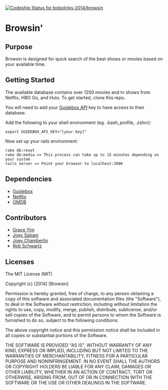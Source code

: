 [ ![Codeship Status for bobolinks-2014/browsin](https://codeship.io/projects/fa0524b0-15f6-0132-f381-3ada423a8ca3/status)](https://codeship.io/projects/33778)

# Browsin'

## Purpose

Browsin is designed for quick search of the best shows or movies based on your available time.

## Getting Started
The available database contains over 1200 movies and tv shows from Netflix, HBO Go, and Hulu.  To get started, clone this repo.

You will need to add your [Guidebox API](http://api.guidebox.com/) key to have access to their database.

Add the following to your shell environment (eg. .bash_profile, .zshrc):
```
export GUIDEBOX_API_KEY="[your key]"
```
Now set up your rails environment:
```
rake db:reset
rake db:media => This process can take up to 15 minutes depending on your system
rails server => Point your browser to localhost:3000
```

## Dependencies
* [Guidebox](#)
* [Netflix](#)
* [OMDB](#)

## Contributors
* [Grace Yim](https://github.com/graceekyim)
* [Joey Sabani](https://github.com/axhi)
* [Joey Chamberlin](https://github.com/jochambo)
* [Rob Schwartz](https://github.com/robschwartz)

## Licenses
The MIT License (MIT)

Copyright (c) [2014] [Browsin]

Permission is hereby granted, free of charge, to any person obtaining a copy
of this software and associated documentation files (the "Software"), to deal
in the Software without restriction, including without limitation the rights
to use, copy, modify, merge, publish, distribute, sublicense, and/or sell
copies of the Software, and to permit persons to whom the Software is
furnished to do so, subject to the following conditions:

The above copyright notice and this permission notice shall be included in all
copies or substantial portions of the Software.

THE SOFTWARE IS PROVIDED "AS IS", WITHOUT WARRANTY OF ANY KIND, EXPRESS OR
IMPLIED, INCLUDING BUT NOT LIMITED TO THE WARRANTIES OF MERCHANTABILITY,
FITNESS FOR A PARTICULAR PURPOSE AND NONINFRINGEMENT. IN NO EVENT SHALL THE
AUTHORS OR COPYRIGHT HOLDERS BE LIABLE FOR ANY CLAIM, DAMAGES OR OTHER
LIABILITY, WHETHER IN AN ACTION OF CONTRACT, TORT OR OTHERWISE, ARISING FROM,
OUT OF OR IN CONNECTION WITH THE SOFTWARE OR THE USE OR OTHER DEALINGS IN THE
SOFTWARE.
